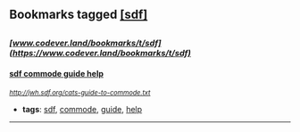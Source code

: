 ## Bookmarks tagged [[sdf]](https://www.codever.land/search?q=[sdf])

_<sup><sup>[www.codever.land/bookmarks/t/sdf](https://www.codever.land/bookmarks/t/sdf)</sup></sup>_
---
#### [sdf commode guide help](http://jwh.sdf.org/cats-guide-to-commode.txt)
_<sup>http://jwh.sdf.org/cats-guide-to-commode.txt</sup>_

* **tags**: [sdf](../tagged/sdf.md), [commode](../tagged/commode.md), [guide](../tagged/guide.md), [help](../tagged/help.md)
---
